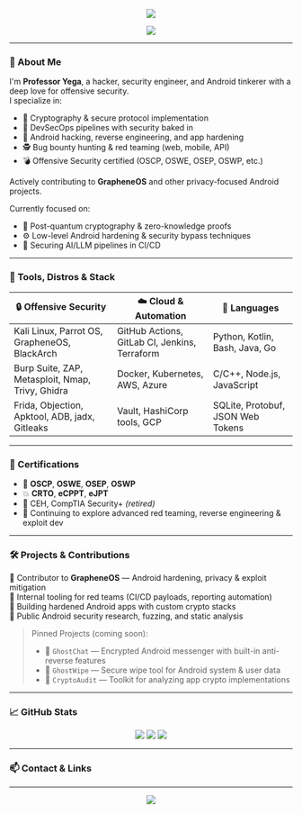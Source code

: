 <!-- Stylish header -->
<p align="center">
  <img src="https://capsule-render.vercel.app/api?type=waving&color=0:0f172a,100:6366f1&height=200&section=header&text=Professor%20Yega&fontSize=40&fontColor=ffffff" />
</p>

<p align="center">
  <img src="https://readme-typing-svg.demolab.com?font=Fira+Code&duration=4000&pause=1000&color=6366F1&center=true&vCenter=true&width=435&lines=DevSecOps+Engineer;Cryptography+Expert;Android+Hacker;Bug+Bounty+Hunter;Offensive+Security+Certified" />
</p>

---

### 🧠 About Me

I'm **Professor Yega**, a hacker, security engineer, and Android tinkerer with a deep love for offensive security.  
I specialize in:

- 🔐 Cryptography & secure protocol implementation
- 🧰 DevSecOps pipelines with security baked in
- 📱 Android hacking, reverse engineering, and app hardening
- 🕵️ Bug bounty hunting & red teaming (web, mobile, API)
- 💣 Offensive Security certified (OSCP, OSWE, OSEP, OSWP, etc.)

Actively contributing to **GrapheneOS** and other privacy-focused Android projects.

Currently focused on:
- 🔭 Post-quantum cryptography & zero-knowledge proofs
- ⚙️ Low-level Android hardening & security bypass techniques
- 🤖 Securing AI/LLM pipelines in CI/CD

---

### 🧰 Tools, Distros & Stack

| 🔒 Offensive Security | ☁️ Cloud & Automation | 🧠 Languages |
|-----------------------|------------------------|--------------|
| Kali Linux, Parrot OS, GrapheneOS, BlackArch | GitHub Actions, GitLab CI, Jenkins, Terraform | Python, Kotlin, Bash, Java, Go |
| Burp Suite, ZAP, Metasploit, Nmap, Trivy, Ghidra | Docker, Kubernetes, AWS, Azure | C/C++, Node.js, JavaScript |
| Frida, Objection, Apktool, ADB, jadx, Gitleaks | Vault, HashiCorp tools, GCP | SQLite, Protobuf, JSON Web Tokens |

---

### 💼 Certifications

- 🧠 **OSCP**, **OSWE**, **OSEP**, **OSWP**
- 💥 **CRTO**, **eCPPT**, **eJPT**
- 📜 CEH, CompTIA Security+ *(retired)*
- 🧪 Continuing to explore advanced red teaming, reverse engineering & exploit dev

---

### 🛠️ Projects & Contributions

🔹 Contributor to **GrapheneOS** — Android hardening, privacy & exploit mitigation  
🔹 Internal tooling for red teams (CI/CD payloads, reporting automation)  
🔹 Building hardened Android apps with custom crypto stacks  
🔹 Public Android security research, fuzzing, and static analysis

> Pinned Projects (coming soon):
> - 🔐 `GhostChat` — Encrypted Android messenger with built-in anti-reverse features  
> - 🧽 `GhostWipe` — Secure wipe tool for Android system & user data  
> - 🧠 `CryptoAudit` — Toolkit for analyzing app crypto implementations  

---

### 📈 GitHub Stats

<p align="center">
  <img src="https://github-readme-stats.vercel.app/api?username=ProfessorYega&show_icons=true&theme=tokyonight" />
  <img src="https://github-readme-streak-stats.herokuapp.com?user=ProfessorYega&theme=tokyonight&date_format=M%20j%5B%2C%20Y%5D" />
  <img src="https://github-readme-stats.vercel.app/api/top-langs/?username=ProfessorYega&layout=compact&theme=tokyonight" />
</p>

---

### 📫 Contact & Links

---

<p align="center">
  <img src="https://capsule-render.vercel.app/api?section=footer&type=waving&color=0:6366f1,100:0f172a&height=120" />
</p>
